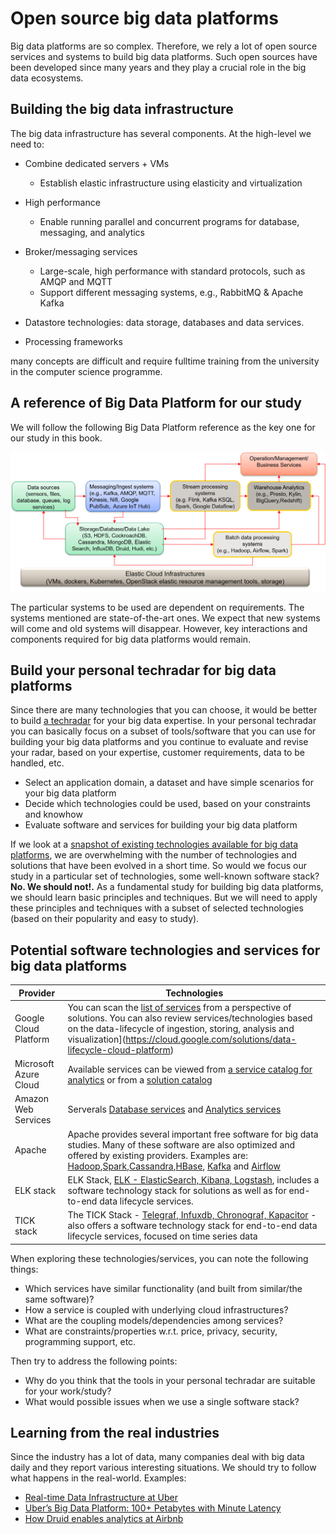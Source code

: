 # Open source big data platforms

Big data  platforms are so complex. Therefore, we rely a lot of open source services and systems to build big data platforms. Such open sources have been developed since many years and they play a crucial role in the big data ecosystems.

## Building the big data infrastructure
The big data infrastructure has several components. At the high-level we need to:

* Combine dedicated servers + VMs
    - Establish elastic infrastructure using elasticity and virtualization

* High performance
    - Enable running parallel and concurrent programs for database, messaging, and analytics

* Broker/messaging services
    - Large-scale, high performance with standard protocols, such as AMQP and  MQTT
    - Support different messaging systems, e.g., RabbitMQ & Apache Kafka

* Datastore technologies: data storage, databases and data services.

* Processing frameworks

many concepts are difficult and require fulltime training from the university in the computer science programme.

## A reference of Big Data Platform for our study

We will follow the following Big Data Platform reference as the key one for our study in this book.

![Example of An streaming Analytics Architecture](figs/bigdatabigpicture.png)

The particular systems to be used are dependent on requirements. The systems mentioned are state-of-the-art ones. We expect that new systems will come and old systems will disappear. However, key interactions and components required for big data platforms would remain.

## Build your personal techradar for big data platforms
Since there are many technologies that you can choose, it would be better to build [a techradar](https://www.thoughtworks.com/radar/byor) for your big data expertise. In your personal techradar you can basically focus on a subset of tools/software that you can use for building your big data platforms and you continue to evaluate and revise your radar, based on your expertise, customer requirements, data to be handled, etc.

* Select an application domain, a dataset and have simple scenarios for your big data platform
* Decide which technologies could be used, based on your constraints and knowhow
* Evaluate software and services for building your big data platform

If we look at a [snapshot of existing technologies available for big data platforms](https://mattturck.com/data2020/), we are overwhelming with the number of technologies and solutions that have been evolved in a short time. So would we focus our study in a particular set of technologies, some well-known software stack? **No. We should not!.** As a fundamental study for building big data platforms, we should learn basic principles and techniques. But we will need to apply these principles and techniques with a subset of selected technologies (based on their popularity and easy to study).

## Potential software technologies and services for big data platforms

|Provider| Technologies|
|-----|---|
| Google Cloud Platform |You can scan the [list of services](https://cloud.google.com/solutions/smart-analytics) from a perspective of solutions. You can also review services/technologies based on  the data-lifecycle of ingestion, storing, analysis and visualization](https://cloud.google.com/solutions/data-lifecycle-cloud-platform)|
|Microsoft Azure Cloud| Available services can be viewed from [a service catalog for analytics](https://azure.microsoft.com/en-us/services/#analytics) or from a [solution catalog](https://azure.microsoft.com/en-us/solutions/big-data) |
|Amazon Web Services | Serverals [Database services](https://aws.amazon.com/products/databases/) and [Analytics services](https://aws.amazon.com/big-data/datalakes-and-analytics/)|
|Apache | Apache provides several important free software for big data studies. Many of these software are also optimized and offered by existing providers. Examples are: [Hadoop](https://hadoop.apache.org/),[Spark](https://spark.apache.org/),[Cassandra](https://cassandra.apache.org/),[HBase](https://hbase.apache.org/), [Kafka](https://kafka.apache.org/) and [Airflow](https://airflow.apache.org/)|
| ELK stack | ELK Stack, [ELK - ElasticSearch, Kibana, Logstash](https://www.elastic.co/elastic-stack), includes a software technology stack for solutions as well as for end-to-end data lifecycle services.|
| TICK stack| The TICK  Stack - [Telegraf, Infuxdb, Chronograf, Kapacitor](https://www.influxdata.com/time-series-platform) - also offers a software technology stack for end-to-end data lifecycle services, focused on time series data |


When exploring these technologies/services, you can note the following things:

* Which services have similar functionality (and built from similar/the same software)?
* How a service is coupled with  underlying cloud infrastructures?
* What are the coupling models/dependencies among services?
* What are constraints/properties w.r.t. price, privacy, security, programming support, etc.

Then try to address the following points:
* Why do you think that the tools in your personal techradar are suitable for your work/study?
* What would possible issues when we use a single software stack?

## Learning from the real industries
Since the industry has a lot of data, many companies deal with big data daily and they report various interesting situations. We should try to follow what happens in the real-world. Examples:

* [Real-time Data Infrastructure at Uber](https://arxiv.org/pdf/2104.00087.pdf)
* [Uber’s Big Data Platform: 100+ Petabytes with Minute Latency ](https://eng.uber.com/uber-big-data-platform/)
* [How Druid enables analytics at Airbnb](https://medium.com/airbnb-engineering/druid-airbnb-data-platform-601c312f2a4c)
